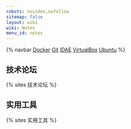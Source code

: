 ```yaml
---
robots: noindex,nofollow
sitemap: false
layout: wiki
wiki: Notes
menu_id: notes
---
```


{% navbar [Docker](docker) [Git](git) [IDAE](idea) [VirtualBox](virtualbox) [Ubuntu](ubuntu) %}

## 技术论坛

{% sites 技术论坛 %}

## 实用工具

{% sites 实用工具 %}
